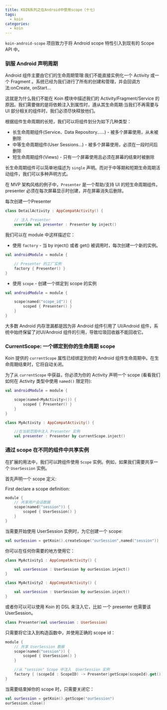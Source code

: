 ```yaml
---
title: KOIN系列之在Android中使用scope（十七）
tags:
  - koin
categories:
  - koin
---
```



`koin-android-scope` 项目致力于将 Android scope 特性引入到现有的 Scope API 中。

### 驯服 Android 声明周期

Android 组件主要由它们的生命周期管理:我们不能直接实例化一个 Activity 或一个 Fragment 。系统已经为我们进行了所有的创建和管理，并会回调方法:onCreate, onStart…

这就是为什么我们不能在 Koin 模块中描述我们的 Activity/Fragment/Service 的原因。我们需要做的是将依赖注入到属性时，遵从其生命周期:当我们不再需要与 UI 部分相关的组件时，我们必须尽快释放他们。

根据组件生命周期的长短，我们可以将组件划分为如下几种类型：

- 长生命周期组件(Service、Data Repository……) - 被多个屏幕使用，从未被删除
- 中等生命周期组件(User Sessions…) - 被多个屏幕使用，必须在一段时间后删除
- 短生命周期组件(Views) - 只有一个屏幕使用且必须在屏幕的结束时被删除

长生命周期组件可以简单地描述为 `single` 声明。而对于中等期和短期生命周期活动组件，我们可以多种声明方式。

在 MVP 架构风格的例子中，`Presenter` 是一个帮助/支持 UI 的短生命周期组件。presenter 必须在每次屏幕显示时创建，并在屏幕消失后删除。

每次创建一个Presenter

```kotlin
class DetailActivity : AppCompatActivity() {

    // 注入 Presenter
    override val presenter : Presenter by inject()
```

我们可以在 module 中这样描述它：

- 使用 `factory` - 当 by inject() 或者 get() 被调用时，每次创建一个新的实例。

```kotlin
val androidModule = module {

    // Presenter 的工厂实例
    factory { Presenter() }
}
```

- 使用 `scope` - 创建一个绑定到 scope 的实例

```kotlin
val androidModule = module {

    scope(named("scope_id")) {
        scoped { Presenter() }
    }
}
```

大多数 Android 内存泄漏都是因为非 Android 组件引用了 UI/Android 组件，系统中始终保留了对UI/Android 组件的引用，导致垃圾回收器不能回收它。

### CurrentScope: 一个绑定到你的生命周期 scope

Koin 提供的 `currentScope` 属性已经绑定到你的 Android 组件生命周期中。在生命周期结束时，它将自动关闭。

为了从 `currentScope` 中获益，你必须为你的 Activity 声明一个 scope (看看我们如何在 Activity 类型中使用 `named()` 限定符):

```kotlin
val androidModule = module {

    scope(named<MyActivity>()) {
        scoped { Presenter() }
    }
}
```

```kotlin
class MyActivity : AppCompatActivity() {

    //在当前范围中注入 Presenter 实例
    val presenter : Presenter by currentScope.inject()
```

### 通过 scope 在不同的组件中共享实例

在扩展的用法中，我们可以跨组件使用 `Scope` 实例。例如，如果我们需要共享一个 `UserSession` 实例。

首先声明一个 scope 定义:

First declare a scope definition:

```kotlin
module {
    // 共享用户会话数据
    scope(named("session")) {
        scoped { UserSession() }
    }
}
```

当需要开始使用 UserSession 实例时，为它创建一个 scope:

```kotlin
val ourSession = getKoin().createScope("ourSession",named("session"))
```

你可以在任何你需要的地方使用它：

```kotlin
class MyActivity1 : AppCompatActivity() {

    val userSession : UserSession by ourSession.inject()
}

class MyActivity2 : AppCompatActivity() {

    val userSession : UserSession by ourSession.inject()
}
```

或者你可以可以使用 Koin 的 DSL 来注入它，比如 一个 presenter 也需要该 UserSession。

```kotlin
class Presenter(val userSession : UserSession)
```

只需要将它注入到构造函数中，并使用正确的 scope id：

```kotlin
module {
    // 共享 UserSession 数据
    scope(named("session")) {
        scoped { UserSession() }
    }

    //从 "session" Scope 中注入  UserSession 实例
    factory { (scopeId : ScopeID) -> Presenter(getScope(scopeId).get())}
}
```

当需要结束掉你的 scope 时，只需要关闭它：

```kotlin
val ourSession = getKoin().getScope("ourSession")
ourSession.close()
```

